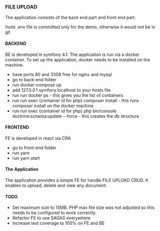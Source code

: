 ### FILE UPLOAD

The application consists of the back end part and front end part.

!note .env file is committed only for the demo, otherwise it would not be in git

#### BACKEND
BE is developed in symfony 4.1. The application is run via a docker container. To set up the application, docker needs to be installed on the machine.

- have ports 80 and 3308 free for nginx and mysql
- go to back-end folder
- run docker-compose up
- add 127.0.0.1 symfony.localhost to your hosts file
- run run docker ps - this gives you the list of containers
- run run exec {container id for php} composer install - this runs composer install on the docker machine
- run run exec {container id for php} php bin/console doctrine:schema:update --force - this creates the db structure

#### FRONTEND
FE is developed in react via CRA

- go to front-end folder
- run yarn 
- run yarn start

#### The Application

The application provides a simple FE for handle FILE UPLOAD CRUD. It enables to upload, delete and view any document.

#### TODO
 - Set maximum size to 15MB. PHP max file size was not adjusted so this needs to be configured to work correctly.
 - Refactor FE to use SAGAS everywhere
 - Increase test coverage to 100% on FE and BE


